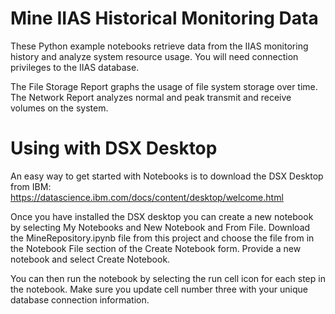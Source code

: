 # Mine IIAS Historical Monitoring Data
These Python example notebooks retrieve data from the IIAS monitoring history and analyze system resource usage. You will need connection privileges to the IIAS database.

The File Storage Report graphs the usage of file system storage over time. The Network Report analyzes normal and peak transmit and receive volumes on the system.

# Using with DSX Desktop
An easy way to get started with Notebooks is to download the DSX Desktop from IBM: https://datascience.ibm.com/docs/content/desktop/welcome.html

Once you have installed the DSX desktop you can create a new notebook by selecting My Notebooks and New Notebook and From File. Download the MineRepository.ipynb file from this project and choose the file from in the Notebook File section of the Create Notebook form. Provide a new notebook and select Create Notebook.

You can then run the notebook by selecting the run cell icon for each step in the notebook. Make sure you update cell number three with your unique database connection information.

